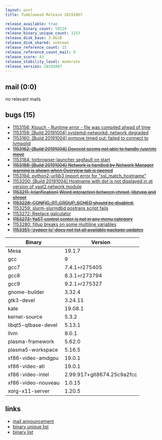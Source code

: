 ```yaml
---
layout: post
title: Tumbleweed Release 20191007

release_available: true
release_binary_count: 59224
release_binary_unique_count: 1253
release_disk_base: 3.0GiB
release_disk_shared: unknown
release_reference_count: 15
release_reference_count_mail: 0
release_score: 83
release_stability_level: moderate
release_version: 20191007
---
```


## mail (0:0)

no relevant mails

## bugs (15)

<!--more-->

- [1153156: Ktouch - Runtime error - file was compiled ahead of time](https://bugzilla.opensuse.org/show_bug.cgi?id=1153156)
- [1153159: \[Build 20191004\] systemd-networkd: network degraded](https://bugzilla.opensuse.org/show_bug.cgi?id=1153159)
- [1153160: \[Build 20191004\] pvmove timed out: failed to connect to lvmpolid](https://bugzilla.opensuse.org/show_bug.cgi?id=1153160)
- ~~[1153162: \[Build 20191004\] Dovecot seems not able to handle /usr/etc move](https://bugzilla.opensuse.org/show_bug.cgi?id=1153162)~~
- [1153184: torbrowser-launcher segfault on start](https://bugzilla.opensuse.org/show_bug.cgi?id=1153184)
- ~~[1153188: \[Build 20191004\] Network is handled by Network Manager warning is shown when Overview tab is opened](https://bugzilla.opensuse.org/show_bug.cgi?id=1153188)~~
- [1153194: python2-urllib3 import error for "ssl_match_hostname"](https://bugzilla.opensuse.org/show_bug.cgi?id=1153194)
- [1153200: \[Build 20191004\] Hostname with dot is not displayed in qt version of yast2 network module](https://bugzilla.opensuse.org/show_bug.cgi?id=1153200)
- ~~[1153211: (clarification) Weird interaction between chroot, libzypp and chroot](https://bugzilla.opensuse.org/show_bug.cgi?id=1153211)~~
- ~~[1153228: CONFIG_RT_GROUP_SCHED should be disabled.](https://bugzilla.opensuse.org/show_bug.cgi?id=1153228)~~
- [1153259: slurm-slurmdbd postrans script fails](https://bugzilla.opensuse.org/show_bug.cgi?id=1153259)
- [1153272: Replace galculator](https://bugzilla.opensuse.org/show_bug.cgi?id=1153272)
- ~~[1153273: YaST control center is not in any menu category](https://bugzilla.opensuse.org/show_bug.cgi?id=1153273)~~
- [1153280: fillup breaks on some multiline variables](https://bugzilla.opensuse.org/show_bug.cgi?id=1153280)
- ~~[1153351: 'zypper lu' does not list all available package updates](https://bugzilla.opensuse.org/show_bug.cgi?id=1153351)~~

Binary | Version
--- | ---
Mesa | 19.1.7
gcc | 9
gcc7 | 7.4.1+r275405
gcc8 | 8.3.1+r273794
gcc9 | 9.2.1+r275327
gnome-builder | 3.32.4
gtk3-devel | 3.24.11
kate | 19.08.1
kernel-source | 5.3.2
libqt5-qtbase-devel | 5.13.1
llvm | 8.0.1
plasma-framework | 5.62.0
plasma5-workspace | 5.16.5
xf86-video-amdgpu | 19.0.1
xf86-video-ati | 19.0.1
xf86-video-intel | 2.99.917+git8674.25c9a2fcc
xf86-video-nouveau | 1.0.15
xorg-x11-server | 1.20.5

## links

- [mail announcement](https://lists.opensuse.org/opensuse-factory/2019-10/msg00068.html)
- [binary unique list](http://download.opensuse.org/history/20191007/rpm.unique.list)
- [binary list](http://download.opensuse.org/history/20191007/rpm.list)
